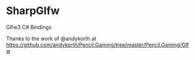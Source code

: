 # SharpGlfw
Glfw3 C# Bindings

Thanks to the work of @andykorth at
https://github.com/andykorth/Pencil.Gaming/tree/master/Pencil.Gaming/Glfw

